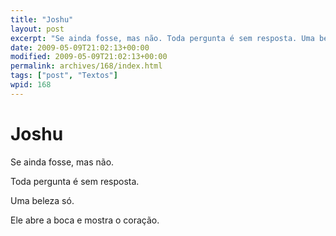 ```yaml
---
title: "Joshu"
layout: post
excerpt: "Se ainda fosse, mas não. Toda pergunta é sem resposta. Uma beleza só. Ele abre a boca e mostra o coração."
date: 2009-05-09T21:02:13+00:00
modified: 2009-05-09T21:02:13+00:00
permalink: archives/168/index.html
tags: ["post", "Textos"]
wpid: 168
---
```


# Joshu

Se ainda fosse, mas não.

Toda pergunta é sem resposta.

Uma beleza só.

Ele abre a boca e mostra o coração.